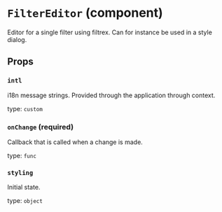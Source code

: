 `FilterEditor` (component)
==========================

Editor for a single filter using filtrex. Can for instance be used in a style dialog.

Props
-----

### `intl`

i18n message strings. Provided through the application through context.

type: `custom`


### `onChange` (required)

Callback that is called when a change is made.

type: `func`


### `styling`

Initial state.

type: `object`

